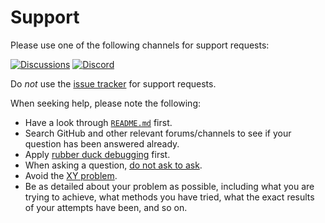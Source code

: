 # Support

Please use one of the following channels for support requests:

[![Discussions](https://img.shields.io/github/discussions/vezel-dev/zig-toolsets?color=teal)](https://github.com/vezel-dev/zig-toolsets/discussions/categories/questions)
[![Discord](https://img.shields.io/discord/960716713136095232?color=peru&label=discord)](https://discord.gg/bk5T2s9zFg)

Do *not* use the
[issue tracker](https://github.com/vezel-dev/zig-toolsets/issues) for support
requests.

When seeking help, please note the following:

* Have a look through [`README.md`](README.md) first.
* Search GitHub and other relevant forums/channels to see if your question has
  been answered already.
* Apply [rubber duck debugging](https://rubberduckdebugging.com) first.
* When asking a question, [do not ask to ask](https://dontasktoask.com).
* Avoid the [XY problem](https://xyproblem.info).
* Be as detailed about your problem as possible, including what you are trying
  to achieve, what methods you have tried, what the exact results of your
  attempts have been, and so on.
